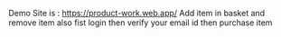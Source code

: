 Demo Site is : https://product-work.web.app/
Add item in basket and remove item also
fist login then verify your email id
then purchase item
